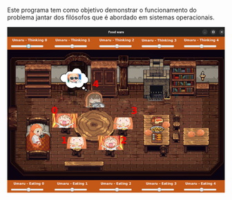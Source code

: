 Este programa tem como objetivo demonstrar o funcionamento do problema jantar dos filósofos que é abordado em sistemas operacionais.
  
  <img src="/pc_trabalho05_202011230/View/Images/Thumbnail.png">

